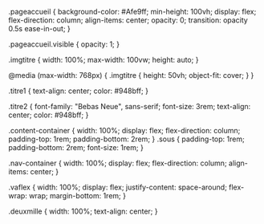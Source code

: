 .pageaccueil {
    background-color: #Afe9ff;
    min-height: 100vh;
    display: flex;
    flex-direction: column;
    align-items: center;
    opacity: 0;
    transition: opacity 0.5s ease-in-out;
  }
  
  .pageaccueil.visible {
    opacity: 1;
  }
  
  .imgtitre {
    width: 100%;
    max-width: 100vw;
    height: auto;
  }
  
  @media (max-width: 768px) {
    .imgtitre {
      height: 50vh;
      object-fit: cover;
    }
  }
  
  .titre1 {
    text-align: center;
    color: #948bff;
  }
  
  .titre2 {
    font-family: "Bebas Neue", sans-serif;
    font-size: 3rem;
    text-align: center;
    color: #948bff;
  }

  .content-container {
    width: 100%;
    display: flex;
    flex-direction: column;
    padding-top: 1rem;
    padding-bottom: 2rem;
  }
 .sous {
    padding-top: 1rem;
    padding-bottom: 2rem;
    font-size: 1rem;
  }
  
  .nav-container {
    width: 100%;
    display: flex;
    flex-direction: column;
    align-items: center;
  }
  
  .vaflex {
    width: 100%;
    display: flex;
    justify-content: space-around;
    flex-wrap: wrap;
    margin-bottom: 1rem;
  }
  
  .deuxmille {
    width: 100%;
    text-align: center;
  }
  